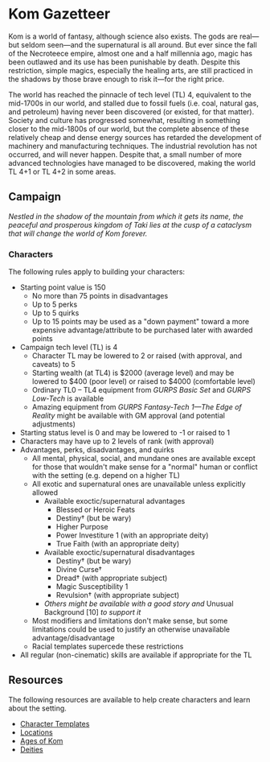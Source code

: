 # Kom Gazetteer

Kom is a world of fantasy, although science also exists.  The gods are real—but seldom seen—and the supernatural is all around.  But ever since the fall of the Necroteece empire, almost one and a half millennia ago, magic has been outlawed and its use has been punishable by death.  Despite this restriction, simple magics, especially the healing arts, are still practiced in the shadows by those brave enough to risk it—for the right price.

The world has reached the pinnacle of tech level (TL) 4, equivalent to the mid-1700s in our world, and stalled due to fossil fuels (i.e. coal, natural gas, and petroleum) having never been discovered (or existed, for that matter).  Society and culture has progressed somewhat, resulting in something closer to the mid-1800s of our world, but the complete absence of these relatively cheap and dense energy sources has retarded the development of machinery and manufacturing techniques.  The industrial revolution has not occurred, and will never happen.  Despite that, a small number of more advanced technologies have managed to be discovered, making the world TL 4+1 or TL 4+2 in some areas.


## Campaign

_Nestled in the shadow of the mountain from which it gets its name, the peaceful and prosperous kingdom of Taki lies at the cusp of a cataclysm that will change the world of Kom forever._

### Characters

The following rules apply to building your characters:

* Starting point value is 150
  * No more than 75 points in disadvantages
  * Up to 5 perks
  * Up to 5 quirks
  * Up to 15 points may be used as a "down payment" toward a more expensive advantage/attribute to be purchased later with awarded points
* Campaign tech level (TL) is 4
  * Character TL may be lowered to 2 or raised (with approval, and caveats) to 5
  * Starting wealth (at TL4) is $2000 (average level) and may be lowered to $400 (poor level) or raised to $4000 (comfortable level)
  * Ordinary TL0 – TL4 equipment from _GURPS Basic Set_ and _GURPS Low-Tech_ is available
  * Amazing equipment from _GURPS Fantasy-Tech 1—The Edge of Reality_ might be available with GM approval (and potential adjustments)
* Starting status level is 0 and may be lowered to -1 or raised to 1
* Characters may have up to 2 levels of rank (with approval)
* Advantages, perks, disadvantages, and quirks
  * All mental, physical, social, and mundane ones are available except for those that wouldn't make sense for a "normal" human or conflict with the setting (e.g. depend on a higher TL)
  * All exotic and supernatural ones are unavailable unless explicitly allowed
    * Available exoctic/supernatural advantages
      * Blessed or Heroic Feats
      * Destiny† (but be wary)
      * Higher Purpose
      * Power Investiture 1 (with an appropriate deity)
      * True Faith (with an appropriate deity)
    * Available exoctic/supernatural disadvantages
      * Destiny† (but be wary)
      * Divine Curse†
      * Dread† (with appropriate subject)
      * Magic Susceptibility 1
      * Revulsion† (with appropriate subject)
    * _Others might be available with a good story and_ Unusual Background [10] _to support it_
  * Most modifiers and limitations don't make sense, but some limitations could be used to justify an otherwise unavailable advantage/disadvantage
  * Racial templates supercede these restrictions
* All regular (non-cinematic) skills are available if appropriate for the TL


## Resources

The following resources are available to help create characters and learn about the setting.

* [Character Templates](templates/)
* [Locations](locations/)
* [Ages of Kom](ages/)
* [Deities](deities/)
